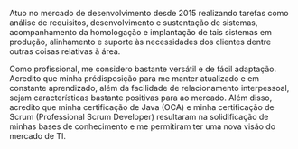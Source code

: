 Atuo no mercado de desenvolvimento desde 2015 realizando tarefas como análise de requisitos, desenvolvimento e sustentação de sistemas, acompanhamento da homologação e implantação de tais sistemas em produção, alinhamento e suporte às necessidades dos clientes dentre outras coisas relativas à área.

Como profissional, me considero bastante versátil e de fácil adaptação. Acredito que minha prédisposição para me manter atualizado e em constante aprendizado, além da facilidade de relacionamento interpessoal, sejam características bastante positivas para ao mercado. Além disso, acredito que minha certificação de Java (OCA) e minha certificação de Scrum (Professional Scrum Developer) resultaram na solidificação de minhas bases de conhecimento e me permitiram ter uma nova visão do mercado de TI.
